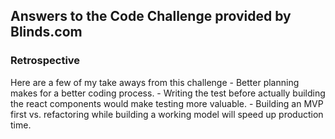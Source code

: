 ## Answers to the Code Challenge provided by Blinds.com

### Retrospective 

Here are a few of my take aways from this challenge
	- Better planning makes for a better coding process.
	- Writing the test before actually building the react components would make testing more valuable. 
	- Building an MVP first vs. refactoring while building a working model will speed up production time.
	

